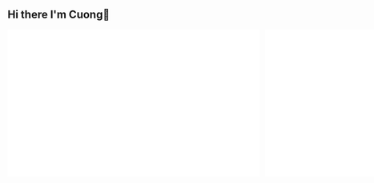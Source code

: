 ## Hi there I'm Cuong👋
<div style="display: flex; gap: 10px">
<img src="https://github.com/cuongvu164/github-stars/blob/master/generated/overview.svg#gh-light-mode-only" />
<img src="https://github.com/cuongvu164/github-stars/blob/master/generated/languages.svg#gh-light-mode-only" />
</div>

<!--
**cuongvu164/cuongvu164** is a ✨ _special_ ✨ repository because its `README.md` (this file) appears on your GitHub profile.

Here are some ideas to get you started:

- 🔭 I’m currently working on ...
- 🌱 I’m currently learning ...
- 👯 I’m looking to collaborate on ...
- 🤔 I’m looking for help with ...
- 💬 Ask me about ...
- 📫 How to reach me: ...
- 😄 Pronouns: ...
- ⚡ Fun fact: ...
-->
